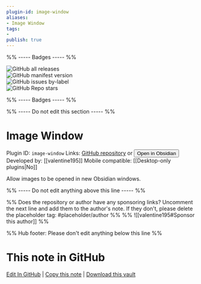 ```yaml
---
plugin-id: image-window
aliases:
- Image Window
tags: 
- 
publish: true
---
```


%% ----- Badges ----- %%

![GitHub all releases](https://img.shields.io/github/downloads/valentine195/obsidian-image-window/total?color=573E7A&logo=github&style=for-the-badge)   
![GitHub manifest version](https://img.shields.io/github/manifest-json/v/valentine195/obsidian-image-window?color=573E7A&logo=github&style=for-the-badge)   
![GitHub issues by-label](https://img.shields.io/github/issues/valentine195/obsidian-image-window/help%20wanted?color=573E7A&logo=github&style=for-the-badge)   
![GitHub Repo stars](https://img.shields.io/github/stars/valentine195/obsidian-image-window?color=573E7A&logo=github&style=for-the-badge)

%% ----- Badges ----- %%

%% ----- Do not edit this section ----- %%

# Image Window

Plugin ID: `image-window`
Links: [GitHub repository](https://github.com/valentine195/obsidian-image-window) or [<button id=HH>Open in Obsidian</button>](obsidian://goto-plugin?id=image-window)
Developed by: [[valentine195]]
Mobile compatible: [[Desktop-only plugins|No]]

Allow images to be opened in new Obsidian windows.

%% ----- Do not edit anything above this line ----- %% 

%% Does the repository or author have any sponsoring links? Uncomment the next line and add them to the author's note. If they don't, please delete the placeholder tag: #placeholder/author %%
%% ![[valentine195#Sponsor this author]] %%

%% Hub footer: Please don't edit anything below this line %%

# This note in GitHub

<span class="git-footer">[Edit In GitHub](https://github.dev/obsidian-community/obsidian-hub/blob/main/02%20-%20Community%20Expansions/02.05%20All%20Community%20Expansions/Plugins/image-window.md "git-hub-edit-note") | [Copy this note](https://raw.githubusercontent.com/obsidian-community/obsidian-hub/main/02%20-%20Community%20Expansions/02.05%20All%20Community%20Expansions/Plugins/image-window.md "git-hub-copy-note") | [Download this vault](https://github.com/obsidian-community/obsidian-hub/archive/refs/heads/main.zip "git-hub-download-vault") </span>
